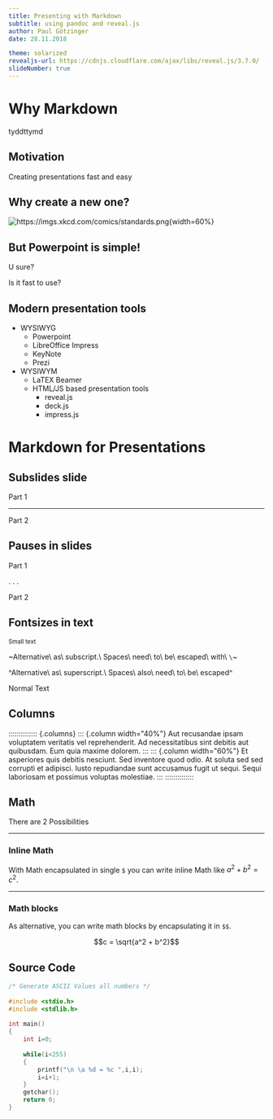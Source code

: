 ```yaml
---
title: Presenting with Markdown
subtitle: using pandoc and reveal.js
author: Paul Götzinger
date: 28.11.2018

theme: solarized
revealjs-url: https://cdnjs.cloudflare.com/ajax/libs/reveal.js/3.7.0/
slideNumber: true
---
```


# Why Markdown


tyddttymd

## Motivation

Creating presentations fast and easy

## Why create a new one?

![<https://imgs.xkcd.com/comics/standards.png>](https://imgs.xkcd.com/comics/standards.png){width=60%}

## But Powerpoint is simple!

U sure? 

Is it fast to use?

## Modern presentation tools

+ WYSIWYG
  + Powerpoint 
  + LibreOffice Impress 
  + KeyNote
  + Prezi
+ WYSIWYM
  + LaTEX Beamer
  + HTML/JS based presentation tools
    + reveal.js
    + deck.js
    + impress.js

# Markdown for Presentations

## Subslides slide

Part 1

---

Part 2

## Pauses in slides

Part 1

. . .

Part 2

## Fontsizes in text

<small>Small text</small>

~Alternative\ as\ subscript.\ Spaces\ need\ to\ be\ escaped\ with\ `\`~

^Alternative\ as\ superscript.\ Spaces\ also\ need\ to\ be\ escaped^

Normal Text

## Columns

:::::::::::::: {.columns}
::: {.column width="40%"}
Aut recusandae ipsam voluptatem veritatis vel reprehenderit. Ad necessitatibus sint debitis aut quibusdam. Eum quia maxime dolorem.
:::
::: {.column width="60%"}
Et asperiores quis debitis nesciunt. Sed inventore quod odio. At soluta sed sed corrupti et adipisci. Iusto repudiandae sunt accusamus fugit ut sequi. Sequi laboriosam et possimus voluptas molestiae.
:::
::::::::::::::

## Math

There are 2 Possibilities

---

### Inline Math

With Math encapsulated in single `$` you can write inline Math like $a^2 + b^2 = c^2$.

---

### Math blocks

As alternative, you can write math blocks by encapsulating it in `$$`.

$$c = \sqrt{a^2 + b^2}$$

## Source Code

```cpp
/* Generate ASCII Values all numbers */
 
#include <stdio.h>
#include <stdlib.h>
 
int main()
{
    int i=0;
 
    while(i<255) 
    {
        printf("\n \a %d = %c ",i,i);
        i=i+1; 
    }
    getchar();
    return 0;
}
```